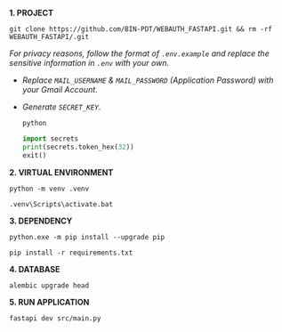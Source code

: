**1. PROJECT**

```
git clone https://github.com/BIN-PDT/WEBAUTH_FASTAPI.git && rm -rf WEBAUTH_FASTAPI/.git
```

_For privacy reasons, follow the format of `.env.example` and replace the sensitive information in `.env` with your own._

-   _Replace `MAIL_USERNAME` & `MAIL_PASSWORD` (Application Password) with your Gmail Account_.

-   _Generate `SECRET_KEY`_.

    ```
    python
    ```

    ```python
    import secrets
    print(secrets.token_hex(32))
    exit()
    ```

**2. VIRTUAL ENVIRONMENT**

```
python -m venv .venv
```

```
.venv\Scripts\activate.bat
```

**3. DEPENDENCY**

```
python.exe -m pip install --upgrade pip
```

```
pip install -r requirements.txt
```

**4. DATABASE**

```
alembic upgrade head
```

**5. RUN APPLICATION**

```
fastapi dev src/main.py
```
